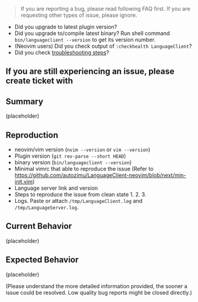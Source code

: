 > If you are reporting a bug, please read following FAQ first. If you are
requesting other types of issue, please ignore.

- Did you upgrade to latest plugin version?
- Did you upgrade to/compile latest binary? Run shell command
  `bin/languageclient --version` to get its version number.
- (Neovim users) Did you check output of `:checkhealth LanguageClient`?
- Did you check [troubleshooting
  steps](https://github.com/autozimu/LanguageClient-neovim/blob/next/INSTALL.md#6-troubleshooting)?

## If you are still experiencing an issue, please create ticket with

## Summary

(placeholder)

## Reproduction
- neovim/vim version (`nvim --version` or `vim --version`)
- Plugin version (`git rev-parse --short HEAD`)
- binary version (`bin/languageclient --version`)
- Minimal vimrc that able to reproduce the issue (Refer to
  <https://github.com/autozimu/LanguageClient-neovim/blob/next/min-init.vim>)
- Language server link and version
- Steps to reproduce the issue from clean state
    1.
    2.
    3.
- Logs. Paste or attach `/tmp/LanguageClient.log` and `/tmp/LanguageServer.log`.

## Current Behavior
(placeholder)

## Expected Behavior
(placeholder)

(Please understand the more detailed information provided, the sooner a issue
could be resolved. Low quality bug reports might be closed directly.)
